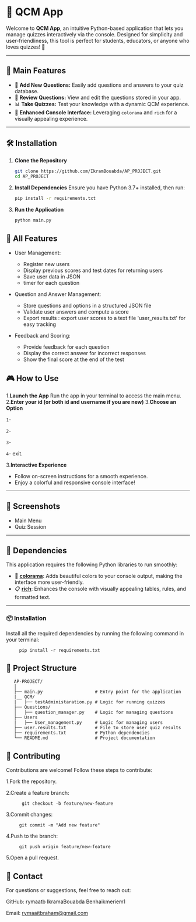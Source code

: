 
# 📝 QCM App

Welcome to **QCM App**, an intuitive Python-based application that lets you manage quizzes interactively via the console. Designed for simplicity and user-friendliness, this tool is perfect for students, educators, or anyone who loves quizzes! 🎉

---

## 🌟 Main Features

- 🚀 **Add New Questions:** Easily add questions and answers to your quiz database.
- 📜 **Review Questions:** View and edit the questions stored in your app.
- 📊 **Take Quizzes:** Test your knowledge with a dynamic QCM experience.
- 🎨 **Enhanced Console Interface:** Leveraging `colorama` and `rich` for a visually appealing experience.


---

## 🛠️ Installation

1. **Clone the Repository**  
   ```bash
   git clone https://github.com/IkramBouabda/AP_PROJECT.git
   cd AP_PROJECT
2. **Install Dependencies**
Ensure you have Python 3.7+ installed, then run:
   ```bash
   pip install -r requirements.txt
3. **Run the Application**
   ```bash
   python main.py
## 🌟 All Features

  
- User Management:

   - Register new users 
   - Display previous scores and test dates for returning users
   - Save user data in JSON
   - timer for each question
- Question and Answer Management:

   - Store questions and options in a structured JSON file 
   - Validate user answers and compute a score
   - Export results : export user scores to a text file 'user_results.txt' for easy tracking
- Feedback and Scoring:

   - Provide feedback for each question
   - Display the correct answer for incorrect responses
   - Show the final score at the end of the test

## 🎮 How to Use 

1.**Launch the App**
   Run the app in your terminal to access the main menu.
2.**Enter your id (or both id and username if you are new)**
3.**Choose an Option**

`1`- 

`2`- 

`3`- 

`4`- exit.

3.**Interactive Experience**

   - Follow on-screen instructions for a smooth experience.
   - Enjoy a colorful and responsive console interface!
     

---
## 📸 Screenshots
- Main Menu
- Quiz Session
---
## 🛑 Dependencies

This application requires the following Python libraries to run smoothly:

- 🎨 **[colorama](https://pypi.org/project/colorama/)**: Adds beautiful colors to your console output, making the interface more user-friendly.
- 📋 **[rich](https://pypi.org/project/rich/)**: Enhances the console with visually appealing tables, rules, and formatted text.

---
### 📦 Installation

Install all the required dependencies by running the following command in your terminal:

      
         pip install -r requirements.txt

## 📂 Project Structure
    
       AP-PROJECT/
       │
       ├── main.py                    # Entry point for the application
       |__ QCM/
       |   ├── testAdministaration.py # Logic for running quizzes
       ├── Questions/
       │   ├── question_manager.py    # Logic for managing questions
       ├── Users 
       |   ├── User_management.py     # Logic for managing users 
       ├── user.results.txt           # File to store user quiz results
       ├── requirements.txt           # Python dependencies
       └── README.md                  # Project documentation
## 🤝 Contributing
Contributions are welcome! Follow these steps to contribute:

1.Fork the repository.

2.Create a feature branch:
      
          git checkout -b feature/new-feature
3.Commit changes:
    
         git commit -m "Add new feature"
4.Push to the branch:
      
         git push origin feature/new-feature
5.Open a pull request.

## 📧 Contact
For questions or suggestions, feel free to reach out:

GitHub: rymaatb IkramaBouabda Benhaikmeriem1 

Email: rymaaitbraham@gmail.com
